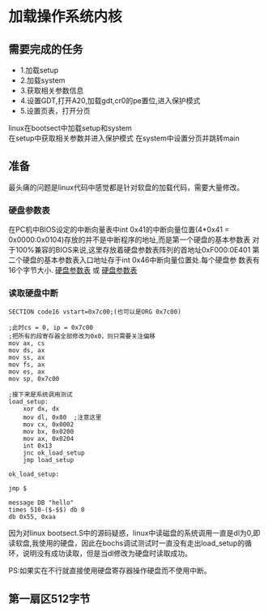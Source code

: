 # 加载操作系统内核

## 需要完成的任务
* 1.加载setup
* 2.加载system
* 3.获取相关参数信息
* 4.设置GDT,打开A20,加载gdt,cr0的pe置位,进入保护模式
* 5.设置页表，打开分页

linux在bootsect中加载setup和system  
在setup中获取相关参数并进入保护模式
在system中设置分页并跳转main




## 准备
最头痛的问题是linux代码中感觉都是针对软盘的加载代码，需要大量修改。
### 硬盘参数表
在PC机中BIOS设定的中断向量表中int 0x41的中断向量位置(4*0x41 =
     0x0000:0x0104)存放的并不是中断程序的地址,而是第一个硬盘的基本参数表
     对于100%兼容的BIOS来说,这里存放着硬盘参数表阵列的首地址0xF000:0E401
     第二个硬盘的基本参数表入口地址存于int 0x46中断向量位置处.每个硬盘参
     数表有16个字节大小.
[硬盘参数表](https://blog.csdn.net/aona1925/article/details/101671557) 或 [硬盘参数表](https://www.cnblogs.com/Mr-Shadow/archive/2013/02/02/2890367.html)
### 读取硬盘中断
```
SECTION code16 vstart=0x7c00;(也可以是ORG 0x7c00)

;此时cs = 0, ip = 0x7c00
;把所有的段寄存器全部修改为0x0，则只需要关注偏移
mov ax, cs
mov ds, ax
mov ss, ax
mov fs, ax
mov es, ax
mov sp, 0x7c00

;接下来是系统调用测试
load_setup:
	xor	dx, dx
    mov dl, 0x80  ;注意这里
	mov	cx, 0x0002
	mov	bx, 0x0200
	mov	ax, 0x0204
	int	0x13
	jnc	ok_load_setup
    jmp load_setup

ok_load_setup:

jmp $

message DB "hello"
times 510-($-$$) db 0
db 0x55, 0xaa
```
因为对linux bootsect.S中的源码疑惑，linux中读磁盘的系统调用一直是dl为0,即读软盘,我使用的硬盘，因此在bochs调试测试时一直没有走出load_setup的循环，说明没有成功读取，但是当dl修改为硬盘时读取成功。

PS:如果实在不行就直接使用硬盘寄存器操作硬盘而不使用中断。
## 第一扇区512字节
```asm title="bootsect.S"

```